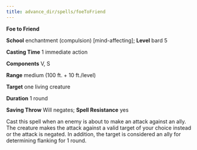 ```yaml
---
title: advance_dir/spells/foeToFriend
---
```

 **Foe to Friend**

**School** enchantment (compulsion) [mind-affecting]; **Level** bard 5

**Casting Time** 1 immediate action

**Components** V, S

**Range** medium (100 ft. + 10 ft./level)

**Target** one living creature

**Duration** 1 round

**Saving Throw** Will negates; **Spell Resistance** yes

Cast this spell when an enemy is about to make an attack against an ally. The creature makes the attack against a valid target of your choice instead or the attack is negated. In addition, the target is considered an ally for determining flanking for 1 round.

